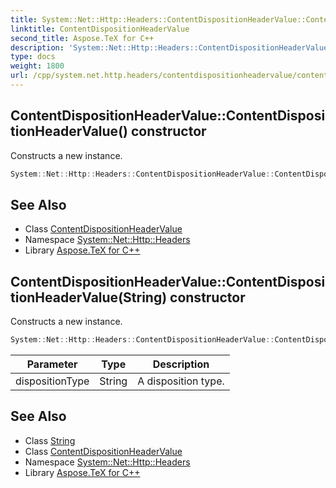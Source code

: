 ```yaml
---
title: System::Net::Http::Headers::ContentDispositionHeaderValue::ContentDispositionHeaderValue constructor
linktitle: ContentDispositionHeaderValue
second_title: Aspose.TeX for C++
description: 'System::Net::Http::Headers::ContentDispositionHeaderValue::ContentDispositionHeaderValue constructor. Constructs a new instance in C++.'
type: docs
weight: 1800
url: /cpp/system.net.http.headers/contentdispositionheadervalue/contentdispositionheadervalue/
---
```

## ContentDispositionHeaderValue::ContentDispositionHeaderValue() constructor


Constructs a new instance.

```cpp
System::Net::Http::Headers::ContentDispositionHeaderValue::ContentDispositionHeaderValue()
```

## See Also

* Class [ContentDispositionHeaderValue](../)
* Namespace [System::Net::Http::Headers](../../)
* Library [Aspose.TeX for C++](../../../)
## ContentDispositionHeaderValue::ContentDispositionHeaderValue(String) constructor


Constructs a new instance.

```cpp
System::Net::Http::Headers::ContentDispositionHeaderValue::ContentDispositionHeaderValue(String dispositionType)
```


| Parameter | Type | Description |
| --- | --- | --- |
| dispositionType | String | A disposition type. |

## See Also

* Class [String](../../../system/string/)
* Class [ContentDispositionHeaderValue](../)
* Namespace [System::Net::Http::Headers](../../)
* Library [Aspose.TeX for C++](../../../)
